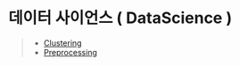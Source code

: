 # 데이터 사이언스 ( DataScience )
> * [ Clustering ](https://yja938882.github.io/data_science/clustering)
> * [ Preprocessing ](https://yja938882.github.io/data_science/preprocessing)
